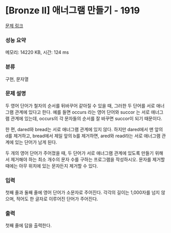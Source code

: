 # [Bronze II] 애너그램 만들기 - 1919 

[문제 링크](https://www.acmicpc.net/problem/1919) 

### 성능 요약

메모리: 14220 KB, 시간: 124 ms

### 분류

구현, 문자열

### 문제 설명

<p>두 영어 단어가 철자의 순서를 뒤바꾸어 같아질 수 있을 때, 그러한 두 단어를 서로 애너그램 관계에 있다고 한다. 예를 들면 occurs 라는 영어 단어와 succor 는 서로 애너그램 관계에 있는데, occurs의 각 문자들의 순서를 잘 바꾸면 succor이 되기 때문이다.</p>

<p>한 편, dared와 bread는 서로 애너그램 관계에 있지 않다. 하지만 dared에서 맨 앞의 d를 제거하고, bread에서 제일 앞의 b를 제거하면, ared와 read라는 서로 애너그램 관계에 있는 단어가 남게 된다.</p>

<p>두 개의 영어 단어가 주어졌을 때, 두 단어가 서로 애너그램 관계에 있도록 만들기 위해서 제거해야 하는 최소 개수의 문자 수를 구하는 프로그램을 작성하시오. 문자를 제거할 때에는 아무 위치에 있는 문자든지 제거할 수 있다.</p>

### 입력 

 <p>첫째 줄과 둘째 줄에 영어 단어가 소문자로 주어진다. 각각의 길이는 1,000자를 넘지 않으며, 적어도 한 글자로 이루어진 단어가 주어진다.</p>

### 출력 

 <p>첫째 줄에 답을 출력한다.</p>

